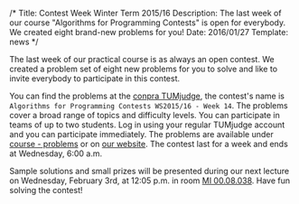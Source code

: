 /*
Title: Contest Week Winter Term 2015/16
Description: The last week of our course "Algorithms for Programming Contests" is open for everybody. We created eight brand-new problems for you!
Date: 2016/01/27
Template: news
*/

The last week of our practical course is as always an open contest. We created a problem set of eight new problems for you to solve and like to invite everybody to participate in this contest.

You can find the problems at the [conpra TUMjudge](/conpra/), the contest's name is `Algorithms for Programming Contests WS2015/16 - Week 14`. The problems cover a broad range of topics and difficulty levels. You can participate in teams of up to two students. Log in using your regular TUMjudge account and you can participate immediately. The problems are available under [course - problems](/conpra/team/problems.php) or on [our website](http://wwwmayr.in.tum.de/lehre/2015WS/conpra/14.pdf). The contest last for a week and ends at Wednesday, 6:00 a.m.

Sample solutions and small prizes will be presented during our next lecture on Wednesday, February 3rd, at 12:05 p.m. in room [MI 00.08.038](https://portal.mytum.de/campus/roomfinder/roomfinder_viewmap?mapid=96&roomid=00.08.038@5608). Have fun solving the contest!